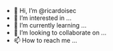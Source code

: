 - 👋 Hi, I’m @ricardoisec
- 👀 I’m interested in ...
- 🌱 I’m currently learning ...
- 💞️ I’m looking to collaborate on ...
- 📫 How to reach me ...

<!---
ricardoisec/ricardoisec is a ✨ special ✨ repository because its `README.md` (this file) appears on your GitHub profile.
You can click the Preview link to take a look at your changes.
--->
